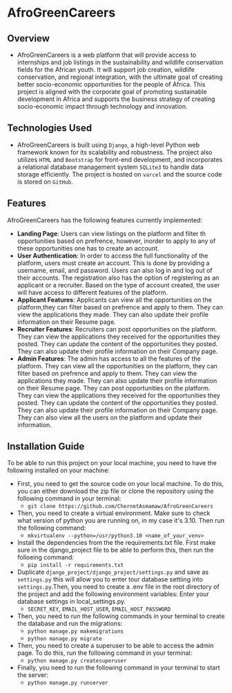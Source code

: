 # AfroGreenCareers

## Overview

- AfroGreenCareers is a web platform that will provide access to internships and job listings in the sustainability and wildlife conservation fields for the African youth. It will support job creation, wildlife conservation, and regional integration, with the ultimate goal of creating better socio-economic opportunities for the people of Africa. This project is aligned with the corporate goal of promoting sustainable development in Africa and supports the business strategy of creating socio-economic impact through technology and innovation.



## Technologies Used

- AfroGreenCareers is built using `Django`, a high-level Python web framework known for its scalability and robustness. The project also utilizes `HTML`  and `Bootstrap` for front-end development, and incorporates a relational database management system `SQLite3` to handle data storage efficiently. The project is hosted on `varcel` and the source code is stored on `GitHub`.


## Features

AfroGreenCareers has the following features currently implemented:
- **Landing Page**: Users can view listings on the platform and filter th opportunities based on prefrence, however, inorder to apply to any of these opportunities one has to create an account.
- **User Authentication**: In order to access the full functionality of the platform, users must create an account. This is done by providing a username, email, and password. Users can also log in and log out of their accounts.
The registration also has the option of registering as an applicant or a recruiter. Based on the type of account created, the user will have access to different features of the platform.
- **Applicant Features**: Applicants can view all the opportunities on the platform,they can filter based on prefrence and apply to them. They can view the applications they made. They can also update their profile information on their Resume page.
- **Recruiter Features**: Recruiters can post opportunities on the platform. They can view the applications they received for the opportunities they posted. They can update the content of the opportunities they posted. They can also update their profile information on their Company page.
- **Admin Features**: The admin has access to all the features of the platform. They can view all the opportunities on the platform, they can filter based on prefrence and apply to them. They can view the applications they made. They can also update their profile information on their Resume page. They can post opportunities on the platform. They can view the applications they received for the opportunities they posted. They can update the content of the opportunities they posted. They can also update their profile information on their Company page. They can also view all the users on the platform and update their information.


## Installation Guide

To be able to run this project on your local machine, you need to have the following installed on your machine:
- First, you need to get the source code on your local machine. To do this, you can either download the zip file or clone the repository using the following command in your terminal:
    - ```git clone https://github.com/ChernetAsmamaw/AfroGreenCareers```
- Then, you need to create a virtual environment. Make sure to check what version of python you are running on, in my case it's 3.10. Then run the following command:
    - ```mkvirtualenv --python=/usr/python3.10 <name_of_your_venv>```
- Install the dependencies from the the requirements.txt file. First make sure in the django_project file to be able to perform this, then run the folloeing command: 
    - ```pip install -r requirements.txt```
- Duplicate ```django_project/django_project/settings.py``` and save as ```settings.py``` this will allow you to enter tour database settiing into ```settings.py```.Then, you need to create a .env file in the root directory of the project and add the following environment variables: 
Enter your database settings in local_settings.py.
    -  ```SECRET_KEY```,  ```EMAIL_HOST_USER```, ```EMAIL_HOST_PASSWORD```
- Then, you need to run the following commands in your terminal to create the database and run the migrations:
    - ```python manage.py makemigrations```
    - ```python manage.py migrate```
- Then, you need to create a superuser to be able to access the admin page. To do this, run the following command in your terminal:
    - ```python manage.py createsuperuser```
- Finally, you need to run the following command in your terminal to start the server:
    - ```python manage.py runserver```

